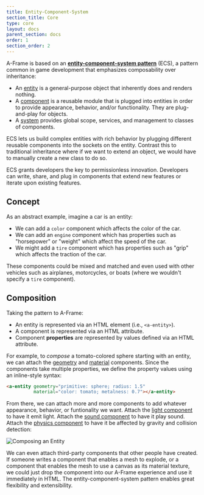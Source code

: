 ```yaml
---
title: Entity-Component-System
section_title: Core
type: core
layout: docs
parent_section: docs
order: 1
section_order: 2
---
```


A-Frame is based on an **[entity-component-system pattern][ecs]** (ECS), a pattern common in game development that emphasizes composability over inheritance:

- An [entity][entity] is a general-purpose object that inherently does and renders nothing.
- A [component][component] is a reusable module that is plugged into entities in order to provide appearance, behavior, and/or functionality. They are plug-and-play for objects.
- A [system][system] provides global scope, services, and management to classes of components.

ECS lets us build complex entities with rich behavior by plugging different reusable components into the sockets on the entity. Contrast this to traditional inheritance where if we want to extend an object, we would have to manually create a new class to do so.

ECS grants developers the key to permissionless innovation. Developers can write, share, and plug in components that extend new features or iterate upon existing features.

## Concept

As an abstract example, imagine a car is an entity:

- We can add a `color` component which affects the color of the car.
- We can add an `engine` component which has properties such as "horsepower" or "weight" which affect the speed of the car.
- We might add a `tire` component which has properties such as "grip" which affects the traction of the car.

These components could be mixed and matched and even used with other vehicles such as airplanes, motorcycles, or boats (where we wouldn't specify a `tire` component).

## Composition

Taking the pattern to A-Frame:

- An entity is represented via an HTML element (i.e., `<a-entity>`).
- A component is represented via an HTML attribute.
- Component **properties** are represented by values defined via an HTML attribute.

For example, to *compose* a tomato-colored sphere starting with an entity, we can attach the [geometry][geometry] and [material][material] components. Since the components take multiple properties, we define the property values using an inline-style syntax:

```html
<a-entity geometry="primitive: sphere; radius: 1.5"
          material="color: tomato; metalness: 0.7"></a-entity>
```

From there, we can attach more and more components to add whatever appearance, behavior, or funtionality we want. Attach the [light component][light] to have it emit light. Attach the [sound component][sound] to have it play sound. Attach the [physics component][physics] to have it be affected by gravity and collision detection:

![Composing an Entity][composegif]

We can even attach third-party components that other people have created. If someone writes a component that enables a mesh to explode, or a component that enables the mesh to use a canvas as its material texture, we could just drop the component into our A-Frame experience and use it immediately in HTML. The entity-component-system pattern enables great flexibility and extensibility.

[component]: ./component.md
[composegif]: http://i.imgur.com/0UIZFgs.gif
[ecs]: https://wikipedia.org/wiki/Entity_component_system
[entity]: ./entity.md
[geometry]: ../components/geometry.md
[light]: ../components/light.md
[material]: ../components/material.md
[physics]: https://github.com/ngokevin/aframe-physics-components
[sound]: ../components/sound.md
[system]: ./systems.md

